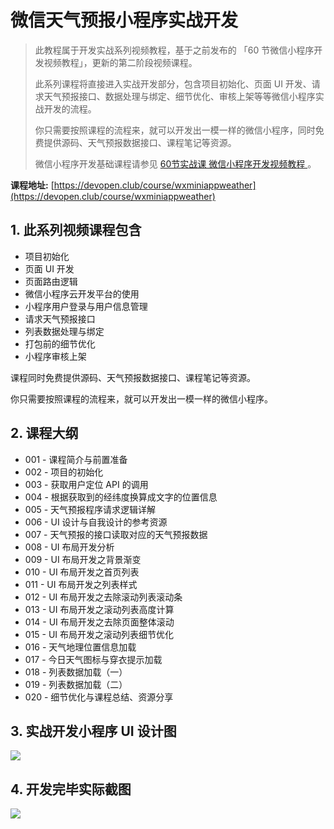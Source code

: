 # 微信天气预报小程序实战开发

>此教程属于开发实战系列视频教程，基于之前发布的 「60 节微信小程序开发视频教程」，更新的第二阶段视频课程。
>
>此系列课程将直接进入实战开发部分，包含项目初始化、页面 UI 开发、请求天气预报接口、数据处理与绑定、细节优化、审核上架等等微信小程序实战开发的流程。
>
>你只需要按照课程的流程来，就可以开发出一模一样的微信小程序，同时免费提供源码、天气预报数据接口、课程笔记等资源。
>
>微信小程序开发基础课程请参见 [60节实战课 微信小程序开发视频教程 ](https://devopen.club/course/wxminiapp)。

**课程地址:** [https://devopen.club/course/wxminiappweather](https://devopen.club/course/wxminiappweather)

## 1. 此系列视频课程包含

- 项目初始化
- 页面 UI 开发
- 页面路由逻辑
- 微信小程序云开发平台的使用
- 小程序用户登录与用户信息管理
- 请求天气预报接口
- 列表数据处理与绑定
- 打包前的细节优化
- 小程序审核上架

课程同时免费提供源码、天气预报数据接口、课程笔记等资源。

你只需要按照课程的流程来，就可以开发出一模一样的微信小程序。

## 2. 课程大纲

- 001 - 课程简介与前置准备
- 002 - 项目的初始化
- 003 - 获取用户定位 API 的调用
- 004 - 根据获取到的经纬度换算成文字的位置信息
- 005 - 天气预报程序请求逻辑详解
- 006 - UI 设计与自我设计的参考资源
- 007 - 天气预报的接口读取对应的天气预报数据
- 008 - UI 布局开发分析
- 009 - UI 布局开发之背景渐变
- 010 - UI 布局开发之首页列表
- 011 - UI 布局开发之列表样式
- 012 - UI 布局开发之去除滚动列表滚动条
- 013 - UI 布局开发之滚动列表高度计算
- 014 - UI 布局开发之去除页面整体滚动
- 015 - UI 布局开发之滚动列表细节优化
- 016 - 天气地理位置信息加载
- 017 - 今日天气图标与穿衣提示加载
- 018 - 列表数据加载（一）
- 019 - 列表数据加载（二）
- 020 - 细节优化与课程总结、资源分享

## 3. 实战开发小程序 UI 设计图

![](https://image.devopen.club/ui-weatherapp.jpg)

## 4. 开发完毕实际截图

![](https://image.devopen.club/screenshot.png)
